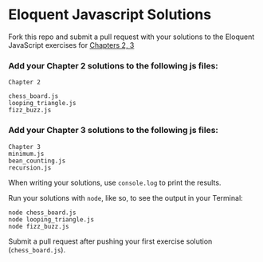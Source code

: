 # Eloquent Javascript Solutions

Fork this repo and submit a pull request with your solutions to the Eloquent JavaScript exercises for [Chapters 2, 3](http://eloquentjavascript.net/)

### Add your Chapter 2 solutions to the following js files:

```
Chapter 2

chess_board.js
looping_triangle.js
fizz_buzz.js
```
### Add your Chapter 3 solutions to the following js files:

```
Chapter 3
minimum.js
bean_counting.js
recursion.js
```

When writing your solutions, use `console.log` to print the results.

Run your solutions with `node`, like so, to see the output in your Terminal:

```
node chess_board.js
node looping_triangle.js
node fizz_buzz.js
```

Submit a pull request after pushing your first exercise solution (`chess_board.js`).
